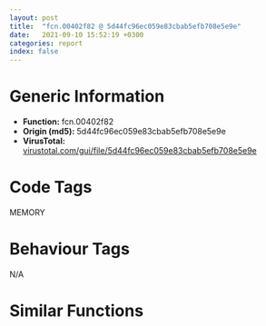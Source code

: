 ```yaml
---
layout: post
title:  "fcn.00402f82 @ 5d44fc96ec059e83cbab5efb708e5e9e"
date:   2021-09-10 15:52:19 +0300
categories: report
index: false
---
```


# Generic Information
- **Function:** fcn.00402f82
- **Origin (md5):** 5d44fc96ec059e83cbab5efb708e5e9e
- **VirusTotal:** [virustotal.com/gui/file/5d44fc96ec059e83cbab5efb708e5e9e][virustotal_ref]

# Code Tags
<span class="tag" id="MEMORY">MEMORY</span>


# Behaviour Tags
<span class="bhv-tag" id="na">N/A</span>

# Similar Functions
<script type="text/javascript" src="https://www.gstatic.com/charts/loader.js"></script>
<script type="text/javascript">

    google.charts.load('current', {'packages':['corechart']});
    google.charts.setOnLoadCallback(drawChart);

    function drawChart() {
    var data = new google.visualization.DataTable();
        data.addColumn('number', 'X');
        data.addColumn('number', 'Y');
        data.addColumn({type: 'string', role: 'tooltip', 'p': {'html': true}});
        data.addColumn({'type': 'string', 'role': 'style'});
        
        data.addRows([
    [-239.79934692382812, -14.192954063415527, '<b><a href="/report/fcn.00402f82@5d44fc96ec059e83cbab5efb708e5e9e">fcn.00402f82</a><br>@5d44fc96ec059e83cbab5efb708e5e9e</b><br>', 'point { fill-color: #e0440e; }'],
[-226.06332397460938, -92.08135223388672, '<b><a href="/report/fcn.004023aa@90aa43862e75a7f78f2655241632f0e5">fcn.004023aa</a><br>@90aa43862e75a7f78f2655241632f0e5</b><br>', 'null'],
[117.91422271728516, 40.11888885498047, '<b><a href="/report/fcn.004013c0@562bf33eb57e8c08a86e538e69918c30">fcn.004013c0</a><br>@562bf33eb57e8c08a86e538e69918c30</b><br>', 'null'],
[-81.94129943847656, 54.914451599121094, '<b><a href="/report/fcn.00523c15@da37d90419c1292c0f16cbfd1f66402d">fcn.00523c15</a><br>@da37d90419c1292c0f16cbfd1f66402d</b><br>', 'null'],
[-62.538116455078125, -37.76490020751953, '<b><a href="/report/fcn.00405da2@ea9c1e2eeb951a8e6185c6674c228f98">fcn.00405da2</a><br>@ea9c1e2eeb951a8e6185c6674c228f98</b><br>', 'null'],
[15.729790687561035, -85.45994567871094, '<b><a href="/report/fcn.0054ec2d@9a2108de6665bf53e42d7cbbbe5a0866">fcn.0054ec2d</a><br>@9a2108de6665bf53e42d7cbbbe5a0866</b><br>', 'null'],
[110.97846221923828, -38.74502182006836, '<b><a href="/report/fcn.00405d1e@1c48774da6a3dd4bf3ea41716a332c61">fcn.00405d1e</a><br>@1c48774da6a3dd4bf3ea41716a332c61</b><br>', 'null'],
[-308.72943115234375, -70.62904357910156, '<b><a href="/report/fcn.006db003@4b0f64217d092c5f535224282602e937">fcn.006db003</a><br>@4b0f64217d092c5f535224282602e937</b><br>', 'null'],
[43.34767532348633, 111.72374725341797, '<b><a href="/report/fcn.00402162@db863ed6a700d7bfd018a178d481bd23">fcn.00402162</a><br>@db863ed6a700d7bfd018a178d481bd23</b><br>', 'null'],
[121.37628936767578, 127.38186645507812, '<b><a href="/report/fcn.004014ba@c765b75e3a5692b4355688c214629643">fcn.004014ba</a><br>@c765b75e3a5692b4355688c214629643</b><br>', 'null'],
[14.585003852844238, 0.3911910355091095, '<b><a href="/report/fcn.006ccc92@1ad8df9cf1d781bf2acc8965dea0570e">fcn.006ccc92</a><br>@1ad8df9cf1d781bf2acc8965dea0570e</b><br>', 'null'],

        ]);

    var options = {
        title: 'Similarity Plot',
        legend: 'none',
        colors: ['#dedbd9', '#e6693e', '#ec8f6e', '#f3b49f', '#f6c7b6'],
        tooltip: {isHtml: true, trigger: 'both'},
        explorer: {
        actions: ["dragToZoom", "rightClickToReset"],
        },
        chartArea: {
        width: '80%',
        height: '80%'
        },
        width: '100%',
        height: '100%'
    };

    var chart = new google.visualization.ScatterChart(document.getElementById('chart_div'));

    chart.draw(data, options);
    }
    
</script>


<div id="chart_div" style="width: 100%px; height: 100%;"></div>

# Disassembled Code
{% highlight nasm %}

push ebp
mov ebp, esp
sub esp, 0x94
mov eax, dword[ebp-0x5c]
add eax, 0x7c
mov dword[ebp-0x40], eax
mov eax, dword[ebp-0xc]
sub eax, 0x325
mov dword[ebp-0x4c], eax
mov eax, dword[ebp-0x24]
add eax, 0x4f3
mov dword[ebp-0xc], eax
mov ecx, dword[ebp-0x38]
call fcn.0040248f
mov dword[ebp-0x54], eax
mov eax, dword[ebp-0x40]
add eax, dword[ebp-0x24]
sub eax, dword[ebp-0x5c]
mov dword[ebp-0x3c], eax
cmp dword[ebp-0x4c], 0x2b3
jne 0x402fdb
cmp dword[ebp-0x60], 0x1e4
jne 0x402fdb
mov eax, dword[ebp-0x38]
cmp eax, dword[ebp-0x58]
je 0x402fe7
mov eax, dword[ebp-0x3c]
sub eax, dword[ebp-0xc]
add eax, dword[ebp-4]
mov dword[ebp-0x20], eax
and dword[ebp-0x10], 0
jmp 0x402ff4
mov eax, dword[ebp-0x10]
inc eax
mov dword[ebp-0x10], eax
cmp dword[ebp-0x10], 1
jae 0x403003
mov dword[ebp-0x48], 0x116
jmp 0x402fed
mov eax, dword[ebp-0x2c]
sub eax, dword[ebp-0x34]
sub eax, 0x4f
mov dword[ebp-0x5c], eax
mov eax, dword[ebp-0xc]
cmp eax, dword[ebp-0x18]
jbe 0x403036
cmp dword[ebp-0x50], 0x20a
jne 0x403036
mov eax, dword[ebp-0x18]
cmp eax, dword[ebp-0x1c]
jne 0x403036
mov eax, 0x1dc
sub eax, dword[ebp-0x20]
add eax, dword[ebp-8]
mov dword[ebp-0x10], eax
mov eax, dword[ebp-0xc]
mov ecx, dword[ebp-0x28]
lea eax, [ecx+eax+0x66f]
mov dword[ebp-4], eax
push 0x4595faf
push 0
call dword[sym.imp.USER32.dll_GetClassLongW]
mov dword[ebp-0x10], eax
mov eax, dword[ebp-0x24]
sub eax, 0x409
mov dword[ebp-0x40], eax
mov eax, dword[ebp-0x10]
sub eax, dword[ebp-4]
or eax, 0x183
mov dword[ebp-0x30], eax
mov eax, dword[ebp-0x40]
sub eax, 0x3b2
or eax, 0x9c
mov dword[ebp-4], eax
mov eax, dword[ebp-0x64]
cmp eax, dword[ebp-8]
jae 0x4030a6
mov eax, dword[ebp-0x30]
cmp eax, dword[ebp-0x44]
jae 0x4030a6
cmp dword[ebp-0x14], 0x19a
je 0x4030a6
mov eax, dword[ebp-0xc]
sub eax, 0x357
sub eax, dword[ebp-0x2c]
mov dword[ebp-0x60], eax
cmp dword[ebp-0x30], 0
jb 0x4030c8
cmp dword[ebp-0x44], 0x3d5
jne 0x4030c8
mov eax, dword[ebp-0x44]
cmp eax, dword[ebp-0x58]
je 0x4030c8
mov eax, dword[ebp-0x28]
sub eax, 0x80
mov dword[ebp-0x10], eax
push str.5T6D1A18Ih
push dword[ebp-0x38]
push 0xcecad5b
push 0xede466c
push 0
call dword[sym.imp.USER32.dll_ModifyMenuW]
mov dword[ebp-0x24], eax
mov eax, dword[ebp-0x1c]
sub eax, dword[ebp-0x2c]
or eax, 0x316
mov dword[ebp-0x28], eax
mov eax, dword[ebp-0x58]
sub eax, 0x2f1
sub eax, dword[ebp-0x10]
mov dword[ebp-4], eax
mov eax, dword[ebp-4]
mov ecx, dword[ebp-0x20]
lea eax, [ecx+eax-0x12c]
mov dword[ebp-0x38], eax
mov eax, dword[ebp-0x34]
mov ecx, dword[ebp-0x64]
lea eax, [ecx+eax+0x362]
mov dword[ebp-0x50], eax
mov eax, dword[ebp-0x18]
add eax, 0x45
or eax, dword[ebp-8]
mov dword[ebp-0x3c], eax
push dword[ebp-0x4c]
push dword[ebp-0x34]
push dword[ebp-0x60]
mov edx, dword[ebp-0x5c]
mov ecx, dword[ebp-0x64]
call fcn.004020d0
mov dword[ebp-0x48], eax
mov dword[ebp-8], 0x698
mov dword[ebp-0x10], 0x976
mov eax, dword[ebp-0x34]
mov ecx, dword[ebp-0x3c]
lea eax, [ecx+eax-0x126]
mov dword[ebp-0x64], eax
mov eax, dword[ebp-8]
add eax, 0x19
mov dword[ebp-8], eax
mov eax, 0x36f
sub eax, dword[ebp-0x20]
add eax, 0x64
mov dword[ebp-4], eax
mov eax, dword[ebp-0x10]
sub eax, dword[ebp-0x28]
mov ecx, dword[ebp-0x30]
lea eax, [eax+ecx+0x2f3]
mov dword[ebp-0x14], eax
cmp dword[ebp-8], 0x6ca
jb 0x403152
push 0x40
push 0x1000
push 0xd2ca2
push 0
call dword[sym.imp.KERNEL32.dll_VirtualAlloc]
mov dword[ebp-0x78], eax
cmp dword[ebp-0x4c], 0x15a
jae 0x4031c8
mov eax, dword[ebp-4]
cmp eax, dword[ebp-0x30]
jbe 0x4031c8
mov eax, dword[ebp-0x4c]
add eax, 0x2b0
mov dword[ebp-0x30], eax
mov eax, dword[ebp-0x2c]
sub eax, 0xd3
sub eax, dword[ebp-0x2c]
mov dword[ebp-0x48], eax
mov dword[ebp-0x20], 0x4a2
mov dword[ebp-0x38], 0x270
mov eax, dword[ebp-0x30]
sub eax, 0x2c5
sub eax, dword[ebp-0x50]
mov dword[ebp-0x24], eax
mov eax, dword[ebp-0x1c]
add eax, 0x339
sub eax, dword[ebp-0x1c]
add eax, dword[ebp-0x40]
mov dword[ebp-0x60], eax
mov eax, dword[ebp-0x38]
add eax, 0x1a
mov dword[ebp-0x38], eax
mov eax, 0x32f
sub eax, dword[ebp-0x54]
sub eax, 0x69
mov dword[ebp-0x60], eax
mov eax, 0x254
sub eax, dword[ebp-0x64]
mov dword[ebp-0xc], eax
cmp dword[ebp-0x38], 0x2a4
jb 0x4031f2
push dword[ebp-0x1c]
push dword[ebp-0x20]
push dword[ebp-0xc]
mov edx, dword[ebp-0x14]
mov ecx, dword[ebp-0x14]
call fcn.004020d0
mov dword[ebp-0x28], eax
mov eax, dword[ebp-0x40]
add eax, 0xb4
sub eax, dword[ebp-0x58]
mov dword[ebp-0x30], eax
mov eax, 0x2a9
sub eax, dword[ebp-0x5c]
sub eax, dword[ebp-0x44]
mov dword[ebp-0x4c], eax
cmp dword[ebp-0x2c], 0
jae 0x403278
cmp dword[ebp-0x18], 0x2c0
jbe 0x40327f
mov eax, dword[ebp-0x14]
cmp eax, dword[ebp-0x34]
jbe 0x40327f
mov dword[ebp-0x14], 0xfffffd9f
mov eax, dword[ebp-0x3c]
cmp eax, dword[ebp-8]
jb 0x4032a0
mov eax, dword[ebp-4]
cmp eax, dword[ebp-0x34]
jb 0x4032a0
cmp dword[ebp-0x14], 0x61
je 0x4032a0
mov eax, dword[ebp-8]
add eax, 0x2e2
mov dword[ebp-0x18], eax
cmp dword[ebp-0xc], 0xed
jae 0x4032c7
mov eax, dword[ebp-0x30]
cmp eax, dword[ebp-0x50]
jne 0x4032c7
mov eax, dword[ebp-0x34]
cmp eax, dword[ebp-0x54]
jne 0x4032c7
mov eax, dword[ebp-0x40]
sub eax, dword[ebp-0x20]
sub eax, 0x135
mov dword[ebp-0x34], eax
mov dword[ebp-0x24], 0xffffffa4
mov eax, dword[ebp-0x14]
add eax, 0xd0
or eax, dword[ebp-0x24]
mov dword[ebp-0x58], eax
mov eax, dword[ebp-4]
add eax, dword[ebp-0xc]
sub eax, dword[ebp-0x2c]
sub eax, dword[ebp-0x44]
mov dword[ebp-0x5c], eax
mov eax, dword[ebp-0x64]
sub eax, 0x188
sub eax, dword[ebp-8]
sub eax, dword[ebp-0x18]
mov dword[ebp-0x40], eax
mov eax, dword[ebp-0x78]
add eax, 0x4d000
mov dword[ebp-0x78], eax
mov eax, dword[ebp-0x3c]
mov ecx, dword[ebp-0x5c]
lea eax, [ecx+eax+0x18d]
mov dword[ebp-4], eax
cmp dword[ebp-0x10], 0x1fe
jb 0x40332d
cmp dword[ebp-0x18], 0
jae 0x40332d
mov dword[ebp-0x40], 0xec
mov eax, dword[ebp-0x60]
add eax, 0x11
mov dword[ebp-0x18], eax
mov dword[ebp-0x90], 0x446d70
mov eax, dword[ebp-0x30]
mov ecx, dword[ebp-0x58]
lea eax, [ecx+eax+0xf2]
mov dword[ebp-0x24], eax
mov dword[ebp-0x50], 0xfffffff4
cmp dword[ebp-0x4c], 0x3cd
ja 0x403374
cmp dword[ebp-0x5c], 0x1e8
jae 0x403374
mov eax, 0x4c4
sub eax, dword[ebp-8]
mov dword[ebp-0x38], eax
and dword[ebp-0x6c], 0
mov dword[ebp-0x14], 0xfffffcc0
mov eax, dword[ebp-4]
sub eax, dword[ebp-0x24]
add eax, 0x19
mov dword[ebp-0x44], eax
mov eax, dword[ebp-0x4c]
sub eax, 0x289
mov dword[ebp-0x50], eax
mov eax, dword[ebp-0x4c]
sub eax, 0x346
sub eax, dword[ebp-8]
sub eax, 0x283
mov dword[ebp-0x48], eax
mov eax, dword[ebp-0x3c]
add eax, 0x205
or eax, 0x1ec
mov dword[ebp-0x14], eax
cmp dword[ebp-0x14], 0xd
jbe 0x4033d7
mov eax, dword[ebp-0x24]
cmp eax, dword[ebp-0x54]
jne 0x4033d7
mov eax, dword[ebp-4]
mov ecx, dword[ebp-0x10]
lea eax, [ecx+eax+0x3b7]
mov dword[ebp-0x44], eax
mov dword[ebp-0x74], 0x81a7486c
mov eax, dword[ebp-4]
mov ecx, dword[ebp-0x30]
lea eax, [ecx+eax+0xc3]
sub eax, dword[ebp-0x2c]
mov dword[ebp-0x18], eax
mov dword[ebp-0x7c], 0x3c7b583e
mov eax, dword[ebp-0x44]
cmp eax, dword[ebp-4]
ja 0x403408
mov eax, dword[ebp-0xc]
cmp eax, dword[ebp-0x28]
jne 0x40341d
mov eax, dword[ebp-0x24]
mov ecx, dword[ebp-0x3c]
lea eax, [ecx+eax+0x36b]
or eax, 0x111
mov dword[ebp-0x60], eax
push 0x63
pop eax
sub eax, dword[ebp-0x34]
sub eax, dword[ebp-0x3c]
mov dword[ebp-0x20], eax
mov dword[ebp-0x68], 0x1384ce6c
mov eax, dword[ebp-0x44]
sub eax, dword[ebp-0x64]
sub eax, dword[ebp-0x18]
mov dword[ebp-0x50], eax
mov dword[ebp-0x80], 0x3271fca2
mov eax, dword[ebp-0x40]
sub eax, dword[ebp-0x54]
sub eax, 0x102
sub eax, dword[ebp-0x58]
mov dword[ebp-0x18], eax
mov dword[ebp-0x70], 0xd3743722
mov eax, dword[ebp-0x4c]
add eax, 0x53
sub eax, dword[ebp-0x60]
sub eax, 0x9a
mov dword[ebp-0x28], eax
mov eax, dword[ebp-0x24]
sub eax, dword[ebp-0x4c]
sub eax, dword[ebp-0x24]
add eax, dword[ebp-0x10]
mov dword[ebp-4], eax
mov dword[ebp-0x84], 0x34334e2a
mov eax, dword[ebp-0x2c]
add eax, 0x387
sub eax, dword[ebp-0x18]
add eax, dword[ebp-0x40]
mov dword[ebp-0x3c], eax
mov eax, dword[ebp-0x44]
add eax, 0x2dd
mov dword[ebp-0x14], eax
mov dword[ebp-0x88], 0x3e429f6a
push 0xffffffffffffff87
pop eax
sub eax, dword[ebp-0x1c]
mov dword[ebp-0x28], eax
mov eax, dword[ebp-0x10]
add eax, 0x13d
sub eax, dword[ebp-0x3c]
add eax, dword[ebp-0x54]
mov dword[ebp-0x34], eax
mov eax, 0x2c5
sub eax, dword[ebp-0x64]
mov ecx, dword[ebp-0x54]
lea eax, [eax+ecx+0x38c]
mov dword[ebp-0x4c], eax
and dword[ebp-0x6c], 0
cmp dword[ebp-0x6c], 0xab48
jae 0x40385c
mov eax, dword[ebp-0x18]
add eax, 0x6de
mov dword[ebp-0x3c], eax
mov eax, dword[ebp-0x74]
add eax, dword[ebp-0x7c]
mov dword[ebp-0x74], eax
mov eax, dword[ebp-0x34]
cmp eax, dword[ebp-0x24]
je 0x40350f
mov eax, dword[ebp-0x64]
cmp eax, dword[ebp-0x58]
jae 0x40351f
mov eax, dword[ebp-0x10]
add eax, dword[ebp-0xc]
mov ecx, dword[ebp-0xc]
lea eax, [eax+ecx-0x22]
mov dword[ebp-0x1c], eax
cmp dword[ebp-0x50], 0x11f
je 0x403538
mov eax, dword[ebp-0x1c]
cmp eax, dword[ebp-0x58]
je 0x403538
mov eax, dword[ebp-0x54]
cmp eax, dword[ebp-0x50]
jb 0x403546
mov eax, dword[ebp-0x18]
add eax, 0x1d5
sub eax, dword[ebp-8]
mov dword[ebp-0x28], eax
mov eax, dword[ebp-0x80]
xor eax, dword[ebp-0x70]
mov dword[ebp-0x80], eax
mov eax, dword[ebp-0x50]
add eax, dword[ebp-8]
add eax, dword[ebp-0x38]
mov dword[ebp-0x2c], eax
mov eax, dword[ebp-4]
sub eax, dword[ebp-0x44]
add eax, dword[ebp-0x18]
mov dword[ebp-0x64], eax
mov eax, dword[ebp-0x68]
add eax, dword[ebp-0x70]
mov dword[ebp-0x68], eax
mov eax, dword[ebp-0x2c]
cmp eax, dword[ebp-0x34]
je 0x403580
mov eax, dword[ebp-0x14]
cmp eax, dword[ebp-0x58]
jne 0x40358b
mov eax, dword[ebp-0x38]
add eax, 0x45f
mov dword[ebp-0x20], eax
mov eax, dword[ebp-0x1c]
mov ecx, dword[ebp-0x54]
lea eax, [ecx+eax-0x2c6]
mov dword[ebp-0x60], eax
mov eax, dword[ebp-0x70]
xor eax, dword[ebp-0x84]
mov dword[ebp-0x70], eax
mov eax, dword[ebp-0x38]
sub eax, 0x29
mov dword[ebp-8], eax
mov eax, dword[ebp-0x20]
add eax, dword[ebp-0x38]
sub eax, dword[ebp-0x14]
add eax, 0x44
mov dword[ebp-0xc], eax
mov eax, dword[ebp-0x84]
xor eax, dword[ebp-0x88]
mov dword[ebp-0x84], eax
cmp dword[ebp-0x2c], 0x129
je 0x4035ec
cmp dword[ebp-0x34], 0x352
jne 0x4035ec
mov eax, dword[ebp-0x54]
sub eax, 0x36
mov dword[ebp-0x30], eax
mov eax, dword[ebp-0x68]
add eax, dword[ebp-0x88]
mov dword[ebp-0x68], eax
cmp dword[ebp-0x1c], 0xf1
jbe 0x40361c
mov eax, dword[ebp-0x2c]
cmp eax, dword[ebp-0x28]
je 0x40361c
mov eax, dword[ebp-8]
cmp eax, dword[ebp-0xc]
jbe 0x40361c
mov eax, dword[ebp-4]
add eax, 0x559
mov dword[ebp-0x44], eax
mov eax, dword[ebp-0x2c]
sub eax, 0x5a5
mov dword[ebp-0x54], eax
mov eax, dword[ebp-0x68]
xor eax, dword[ebp-0x74]
mov dword[ebp-0x68], eax
mov eax, 0x320
sub eax, dword[ebp-0x14]
sub eax, 0x2c8
sub eax, dword[ebp-0x60]
mov dword[ebp-0x28], eax
mov eax, dword[ebp-0x38]
mov ecx, dword[ebp-0x1c]
lea eax, [ecx+eax+0x1e5]
mov dword[ebp-0x24], eax
mov eax, dword[ebp-0x68]
xor eax, dword[ebp-0x80]
mov dword[ebp-0x68], eax
mov eax, dword[ebp-0x44]
sub eax, 0x1dc
mov dword[ebp-0x30], eax
cmp dword[ebp-0x28], 0x3a2
jne 0x403689
cmp dword[ebp-0xc], 0x366
jbe 0x403689
cmp dword[ebp-0x10], 0x35c
jne 0x403689
mov dword[ebp-0x18], 0xfffffb6f
mov eax, dword[ebp-0x7c]
xor eax, dword[ebp-0x68]
mov dword[ebp-0x7c], eax
mov eax, dword[ebp-4]
mov ecx, dword[ebp-8]
lea eax, [ecx+eax-0x144]
mov dword[ebp-0x14], eax
mov eax, 0x395
sub eax, dword[ebp-0x54]
add eax, dword[ebp-0x20]
sub eax, dword[ebp-0x1c]
mov dword[ebp-0xc], eax
mov eax, 0x3e3
sub eax, dword[ebp-0x4c]
sub eax, dword[ebp-0xc]
sub eax, dword[ebp-4]
mov dword[ebp-0x5c], eax
mov eax, dword[ebp-0x20]
cmp eax, dword[ebp-0x30]
je 0x4036d5
cmp dword[ebp-0x3c], 0x339
jb 0x4036dc
mov dword[ebp-0x3c], 0x6ba
mov eax, dword[ebp-0x78]
add eax, dword[ebp-0x6c]
mov dword[ebp-0x94], eax
mov eax, dword[ebp-0x20]
mov ecx, dword[ebp-0x48]
lea eax, [ecx+eax-3]
mov dword[ebp-0x4c], eax
mov eax, dword[ebp-0x34]
cmp eax, dword[ebp-8]
je 0x40370e
cmp dword[ebp-0x58], 0x235
je 0x40370e
mov eax, dword[ebp-0x38]
cmp eax, dword[ebp-0x28]
je 0x40371e
mov eax, dword[ebp-0x3c]
mov ecx, dword[ebp-0x40]
lea eax, [ecx+eax+0x205]
mov dword[ebp-0x10], eax
mov eax, dword[ebp-0x50]
mov ecx, dword[ebp-0x1c]
lea eax, [ecx+eax-0x17f]
mov dword[ebp-0xc], eax
mov eax, dword[ebp-0x90]
add eax, dword[ebp-0x6c]
mov dword[ebp-0x8c], eax
mov eax, dword[ebp-0x30]
mov ecx, dword[ebp-0x44]
lea eax, [ecx+eax-0x295]
sub eax, dword[ebp-0x24]
mov dword[ebp-0x18], eax
mov eax, dword[ebp-0x48]
sub eax, dword[ebp-0x40]
sub eax, 0x365
mov dword[ebp-0x20], eax
mov eax, dword[ebp-0x5c]
mov ecx, dword[ebp-0x10]
lea eax, [ecx+eax+0x325]
mov dword[ebp-0x18], eax
mov eax, dword[ebp-0x8c]
mov eax, dword[eax]
sub eax, dword[ebp-0x74]
mov ecx, dword[ebp-0x94]
mov dword[ecx], eax
mov eax, 0x335
sub eax, dword[ebp-0x50]
add eax, 0x305
mov dword[ebp-0x40], eax
mov eax, 0x1a2
sub eax, dword[ebp-0x2c]
add eax, 0x1f0
mov dword[ebp-0x20], eax
and dword[ebp-0x48], 0
jmp 0x4037ae
mov eax, dword[ebp-0x48]
inc eax
mov dword[ebp-0x48], eax
cmp dword[ebp-0x48], 3
jae 0x4037c4
mov eax, dword[ebp-4]
add eax, 0x59f
sub eax, dword[ebp-0x34]
mov dword[ebp-0x38], eax
jmp 0x4037a7
cmp dword[ebp-0x48], 0x142
jne 0x4037dd
mov eax, dword[ebp-4]
cmp eax, dword[ebp-0x14]
jne 0x4037f0
mov eax, dword[ebp-0x5c]
cmp eax, dword[ebp-0x40]
jbe 0x4037f0
mov eax, dword[ebp-0x28]
add eax, dword[ebp-0x28]
mov ecx, dword[ebp-0x10]
lea eax, [eax+ecx-0x37a]
mov dword[ebp-0x14], eax
cmp dword[ebp-8], 0x33e
je 0x403810
cmp dword[ebp-0x30], 0x222
jbe 0x403810
mov eax, dword[ebp-0x34]
add eax, 0x29a
sub eax, dword[ebp-0x3c]
mov dword[ebp-0x44], eax
mov eax, dword[ebp-0x18]
add eax, 0x23e
mov dword[ebp-0x1c], eax
cmp dword[ebp-0x54], 0x310
jb 0x403830
cmp dword[ebp-0xc], 0x2e
jb 0x403841
cmp dword[ebp-0x44], 0
ja 0x403841
mov eax, dword[ebp-0x28]
add eax, 0x24b
sub eax, dword[ebp-0x48]
sub eax, dword[ebp-0x48]
mov dword[ebp-0x64], eax
mov eax, dword[ebp-0x6c]
sub eax, 0x3c96d
mov dword[ebp-0x6c], eax
mov eax, dword[ebp-0x6c]
add eax, 0x3c971
mov dword[ebp-0x6c], eax
jmp 0x4034de
mov eax, 0x12b
sub eax, dword[ebp-0x1c]
add eax, 0x30c
mov dword[ebp-0x20], eax
mov eax, dword[ebp-0x78]
add eax, 0x8875
mov dword[0x4d1164], eax
cmp dword[ebp-0x30], 0xb9
jae 0x40388a
mov eax, dword[ebp-0x24]
cmp eax, dword[ebp-0x1c]
jne 0x403893
cmp dword[ebp-0x1c], 0x395
je 0x40389a
mov dword[ebp-0x50], 0xc1
cmp dword[ebp-0x2c], 0
jne 0x4038af
cmp dword[ebp-0x5c], 0
jne 0x4038af
cmp dword[ebp-0x58], 0x3aa
jne 0x4038ba
mov eax, dword[ebp-8]
sub eax, 0x4f7
mov dword[ebp-0x14], eax
mov eax, dword[ebp-0x2c]
sub eax, 0x75
mov dword[ebp-0x14], eax
push 0
call sub.USER32.dll_DdeUnaccessData
mov dword[ebp-0x48], eax
mov eax, 0x31f
sub eax, dword[ebp-0x38]
add eax, dword[ebp-0xc]
sub eax, dword[ebp-0x58]
mov dword[ebp-0x48], eax
mov eax, dword[ebp-8]
sub eax, 0x1cd
mov dword[ebp-0x60], eax
mov eax, 0x257
sub eax, dword[ebp-0x54]
mov dword[ebp-0x40], eax
mov dword[ebp-0x50], 0x2e5
mov dword[ebp-0x34], 0xfffffb8c
mov eax, dword[ebp-0x58]
sub eax, dword[ebp-0x20]
sub eax, dword[ebp-0x28]
sub eax, 0x38b
mov dword[ebp-4], eax
mov esp, ebp
pop ebp
ret

{% endhighlight %}

[virustotal_ref]: https://www.virustotal.com/gui/file/5d44fc96ec059e83cbab5efb708e5e9e